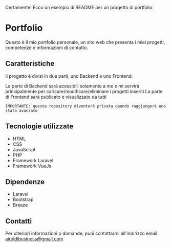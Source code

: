 Certamente! Ecco un esempio di README per un progetto di portfolio:

# Portfolio

Questo è il mio portfolio personale, un sito web che presenta i miei progetti, competenze e informazioni di contatto.

## Caratteristiche

Il progetto è divisi in due parti, uno Backend e uno Frontend:

La parte di Backend sarà acessibili solamente a me e mi servirà principalmente per caricare/modificare/eliminare i progetti inseriti
La parte di Frontend sarà publicato e visualizzato da tutti

`IMPORTANTE: questa repository diventerà privata qaundo raggiungerà uno stato avanzato` 

## Tecnologie utilizzate

- HTML
- CSS
- JavaScript
- PHP
- Framework Laravel
- Framework VueJs

## Dipendenze

- Laravel
- Bootstrap 
- Breeze


## Contatti

Per ulteriori informazioni o domande, puoi contattarmi all'indirizzo email airoldibusiness@gmail.com
